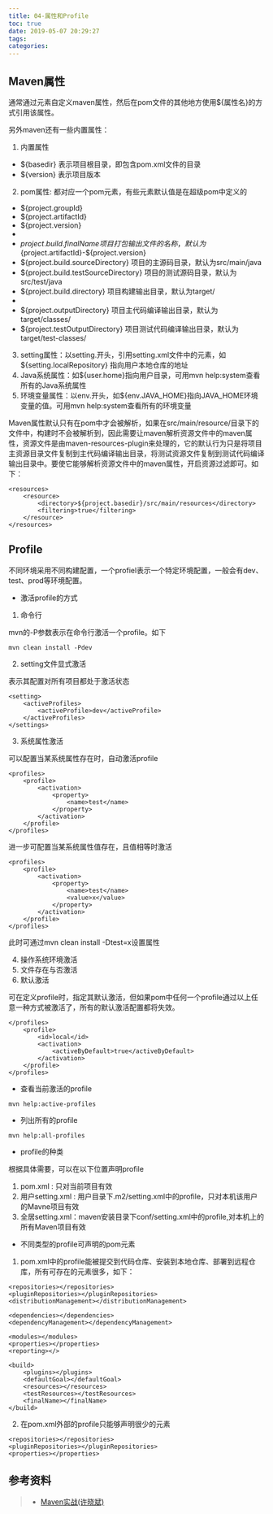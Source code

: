 ```yaml
---
title: 04-属性和Profile
toc: true
date: 2019-05-07 20:29:27
tags:
categories:
---
```



## Maven属性
通常通过<properties>元素自定义maven属性，然后在pom文件的其他地方使用${属性名}的方式引用该属性。

另外maven还有一些内置属性：
1. 内置属性

- ${basedir}  表示项目根目录，即包含pom.xml文件的目录
- ${version} 表示项目版本

2. pom属性: 都对应一个pom元素，有些元素默认值是在超级pom中定义的
- ${project.groupId}
- ${project.artifactId}
- ${project.version}
- 
- ${project.build.finalName} 项目打包输出文件的名称，默认为${project.artifactId}-${project.version}
- ${project.build.sourceDirectory} 项目的主源码目录，默认为src/main/java
- ${project.build.testSourceDirectory} 项目的测试源码目录，默认为src/test/java
- ${project.build.directory} 项目构建输出目录，默认为target/
- 
- ${project.outputDirectory} 项目主代码编译输出目录，默认为target/classes/
- ${project.testOutputDirectory} 项目测试代码编译输出目录，默认为target/test-classes/

3. setting属性：以setting.开头，引用setting.xml文件中的元素，如${setting.localRepository} 指向用户本地仓库的地址
4. Java系统属性：如${user.home}指向用户目录，可用mvn help:system查看所有的Java系统属性
5. 环境变量属性：以env.开头，如${env.JAVA_HOME}指向JAVA_HOME环境变量的值。可用mvn help:system查看所有的环境变量


Maven属性默认只有在pom中才会被解析，如果在src/main/resource/目录下的文件中，构建时不会被解析到，因此需要让maven解析资源文件中的maven属性，资源文件是由maven-resources-plugin来处理的，它的默认行为只是将项目主资源目录文件复制到主代码编译输出目录，将测试资源文件复制到测试代码编译输出目录中。要使它能够解析资源文件中的maven属性，开启资源过滤即可。如下：
```
<resources>
    <resource>
        <directory>${project.basedir}/src/main/resources</directory>
        <filtering>true</filtering>
    </resource>
</resources>
```


## Profile
不同环境采用不同构建配置，一个profiel表示一个特定环境配置，一般会有dev、test、prod等环境配置。

- 激活profile的方式
1. 命令行

mvn的-P参数表示在命令行激活一个profile。如下
```
mvn clean install -Pdev
```

2. setting文件显式激活

表示其配置对所有项目都处于激活状态
```
<setting>
	<activeProfiles>
		<activeProfile>dev</activeProfile>
	</activeProfiles>
</settings>
```

3. 系统属性激活

可以配置当某系统属性存在时，自动激活profile

```
<profiles>
    <profile>
        <activation>
            <property>
                <name>test</name>
            </property>
        </activation>
    </profile>
</profiles>
```
进一步可配置当某系统属性值存在，且值相等时激活

```
<profiles>
    <profile>
        <activation>
            <property>
                <name>test</name>
                <value>x</value>
            </property>
        </activation>
    </profile>
</profiles>
```
此时可通过mvn clean install -Dtest=x设置属性

4. 操作系统环境激活
5. 文件存在与否激活
6. 默认激活

可在定义profile时，指定其默认激活，但如果pom中任何一个profile通过以上任意一种方式被激活了，所有的默认激活配置都将失效。
```
</profiles>
	<profile>
		<id>local</id>
		<activation>
			<activeByDefault>true</activeByDefault>
		</activation>
	</profile>
</profiles>
```

- 查看当前激活的profile

```
mvn help:active-profiles
```

- 列出所有的profile

```
mvn help:all-profiles
```

- profile的种类

根据具体需要，可以在以下位置声明profile

1. pom.xml : 只对当前项目有效
2. 用户setting.xml : 用户目录下.m2/setting.xml中的profile，只对本机该用户的Mavne项目有效
3. 全居setting.xml：maven安装目录下conf/setting.xml中的profile,对本机上的所有Maven项目有效

- 不同类型的profile可声明的pom元素

1. pom.xml中的profile能被提交到代码仓库、安装到本地仓库、部署到远程仓库，所有可存在的元素很多，如下：
```
<repositories></repositories>
<pluginRepositories></pluginRepositories>
<distributionManagement></distributionManagement>

<dependencies></dependencies>
<dependencyManagement></dependencyManagement>

<modules></modules>
<properties></properties>
<reporting></>

<build>
    <plugins></plugins>
    <defaultGoal></defaultGoal>
    <resources></resources>
    <testResources></testResources>
    <finalName></finalName>
</build>
```
2. 在pom.xml外部的profile只能够声明很少的元素
```
<repositories></repositories>
<pluginRepositories></pluginRepositories>
<properties></properties>
```



## 参考资料
> - [Maven实战(许晓斌)]()

